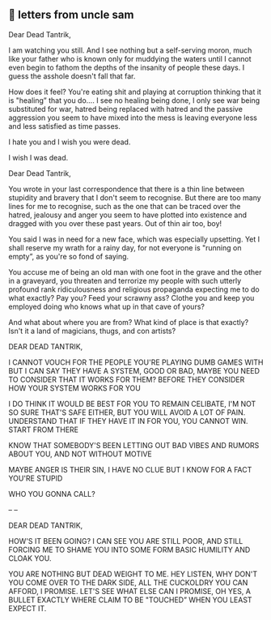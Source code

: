 ## 🌵 letters from uncle sam

Dear Dead Tantrik,



I am watching you still. And I see nothing but a self-serving moron, much like your father who is known only for muddying the waters until I cannot even begin to fathom the depths of the insanity of people these days.  I guess the asshole doesn't fall that far.



How does it feel? You're eating shit and playing at corruption thinking that it is "healing” that you do…. I see no healing being done, I only see war being substituted for war, hatred being replaced with hatred and the passive aggression you seem to have mixed into the mess is leaving everyone less and less satisfied as time passes.



I hate you and I wish you were dead. 

I wish I was dead.







Dear Dead Tantrik,



You wrote in your last correspondence that there is a thin line between stupidity and bravery that I don't seem to recognise. But there are too many lines for me to recognise, such as the one that can be traced over the hatred, jealousy and anger you seem to have plotted into existence and dragged with you over these past years. Out of thin air too, boy!



You said I was in need for a new face, which was especially upsetting. Yet I shall reserve my wrath for a rainy day, for not everyone is "running on empty”, as you're so fond of saying.



You accuse me of being an old man with one foot in the grave and the other in a graveyard, you threaten and terrorize my people with such utterly profound rank ridiculousness and religious propaganda expecting me to do what exactly? Pay you? Feed your scrawny ass? Clothe you and keep you employed doing who knows what up in that cave of yours? 



And what about where you are from? What kind of place is that exactly? Isn't it a land of magicians, thugs, and con artists? 





DEAR DEAD TANTRIK,



I CANNOT VOUCH FOR THE PEOPLE YOU'RE PLAYING DUMB GAMES WITH BUT I CAN SAY THEY HAVE A SYSTEM, GOOD OR BAD, MAYBE YOU NEED TO CONSIDER THAT IT WORKS FOR THEM? BEFORE THEY CONSIDER HOW YOUR SYSTEM WORKS FOR YOU



I DO THINK IT WOULD BE BEST FOR YOU TO REMAIN CELIBATE, I'M NOT SO SURE THAT'S SAFE EITHER, BUT YOU WILL AVOID A LOT OF PAIN. UNDERSTAND THAT IF THEY HAVE IT IN FOR YOU, YOU CANNOT WIN. START FROM THERE



KNOW THAT SOMEBODY'S BEEN LETTING OUT BAD VIBES AND RUMORS ABOUT YOU, AND NOT WITHOUT MOTIVE



MAYBE ANGER IS THEIR SIN, I HAVE NO CLUE BUT I KNOW FOR A  FACT YOU'RE STUPID



WHO YOU GONNA CALL?



– – 



DEAR DEAD TANTRIK,



HOW'S IT BEEN GOING? I CAN SEE YOU ARE STILL POOR, AND STILL FORCING ME TO SHAME YOU INTO SOME FORM BASIC HUMILITY AND CLOAK YOU.

YOU ARE NOTHING BUT DEAD WEIGHT TO ME. HEY LISTEN, WHY DON'T YOU COME OVER TO THE DARK SIDE, ALL THE CUCKOLDRY YOU CAN AFFORD, I PROMISE. LET'S SEE WHAT ELSE CAN I PROMISE, OH YES, A BULLET EXACTLY WHERE CLAIM TO BE "TOUCHED” WHEN YOU LEAST EXPECT IT.





